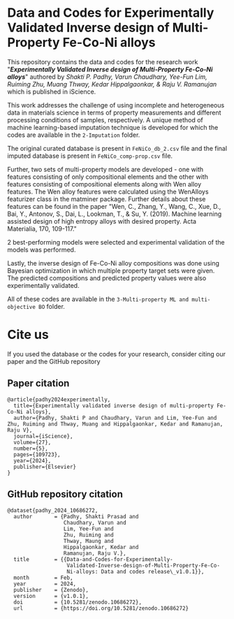 # Data and Codes for Experimentally Validated Inverse design of Multi-Property Fe-Co-Ni alloys

This repository contains the data and codes for the research work "_**Experimentally Validated Inverse design of Multi-Property Fe-Co-Ni alloys**_" authored by _Shakti P. Padhy, Varun Chaudhary, Yee-Fun Lim, Ruiming Zhu, Muang Thway, Kedar Hippalgaonkar, & Raju V. Ramanujan_ which is published in iScience.

This work addresses the challenge of using incomplete and heterogeneous data in materials science in terms of property measurements and different processing conditions of samples, respectively. A unique method of machine learning-based imputation technique is developed for which the codes are available in the ``2-Imputation`` folder.

The original curated database is present in ``FeNiCo_db_2.csv`` file and the final imputed database is present in ``FeNiCo_comp-prop.csv`` file.

Further, two sets of multi-property models are developed - one with features consisting of only compositional elements and the other with features consisting of compositional elements along with Wen alloy features. The Wen alloy features were calculated using the WenAlloys featurizer class in the matminer package. Further details about these features can be found in the paper "Wen, C., Zhang, Y., Wang, C., Xue, D., Bai, Y., Antonov, S., Dai, L., Lookman, T., & Su, Y. (2019). Machine learning assisted design of high entropy alloys with desired property. Acta Materialia, 170, 109-117."

2 best-performing models were selected and experimental validation of the models was performed.

Lastly, the inverse design of Fe-Co-Ni alloy compositions was done using Bayesian optimization in which multiple property target sets were given. The predicted compositions and predicted property values were also experimentally validated.

All of these codes are available in the ``3-Multi-property ML and multi-objective BO`` folder.

# Cite us
If you used the database or the codes for your research, consider citing our paper and the GitHub repository

## Paper citation
```
@article{padhy2024experimentally,
  title={Experimentally validated inverse design of multi-property Fe-Co-Ni alloys},
  author={Padhy, Shakti P and Chaudhary, Varun and Lim, Yee-Fun and Zhu, Ruiming and Thway, Muang and Hippalgaonkar, Kedar and Ramanujan, Raju V},
  journal={iScience},
  volume={27},
  number={5},
  pages={109723},
  year={2024},
  publisher={Elsevier}
}
```

## GitHub repository citation
```
@dataset{padhy_2024_10686272,
  author       = {Padhy, Shakti Prasad and
                  Chaudhary, Varun and
                  Lim, Yee-Fun and
                  Zhu, Ruiming and
                  Thway, Maung and
                  Hippalgaonkar, Kedar and
                  Ramanujan, Raju V.},
  title        = {{Data-and-Codes-for-Experimentally- 
                   Validated-Inverse-design-of-Multi-Property-Fe-Co-
                   Ni-alloys: Data and codes release\_v1.0.1}},
  month        = Feb,
  year         = 2024,
  publisher    = {Zenodo},
  version      = {v1.0.1},
  doi          = {10.5281/zenodo.10686272},
  url          = {https://doi.org/10.5281/zenodo.10686272}
```
